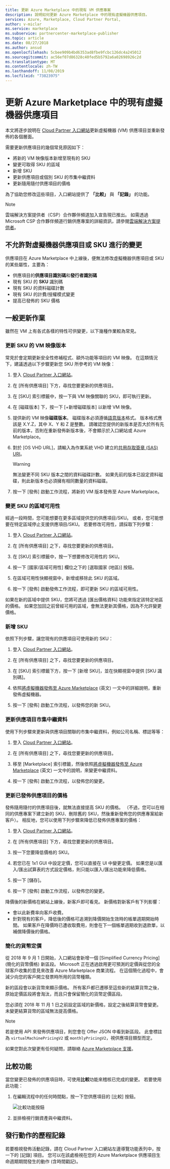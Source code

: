 ```yaml
---
title: 更新 Azure Marketplace 中的現有 VM 供應專案
description: 說明如何更新 Azure Marketplace 中的現有虛擬機器供應項目。
services: Azure, Marketplace, Cloud Partner Portal,
author: v-miclar
ms.service: marketplace
ms.subservice: partnercenter-marketplace-publisher
ms.topic: article
ms.date: 08/27/2018
ms.author: ansud
ms.openlocfilehash: 5cbee909b4bd6353ad8fbe9fcbc126dc4a245012
ms.sourcegitcommit: ac56ef07d86328c40fed5b5792a6a02698926c2d
ms.translationtype: MT
ms.contentlocale: zh-TW
ms.lasthandoff: 11/08/2019
ms.locfileid: "73823975"
---
```

# <a name="update-an-existing-vm-offer-on-azure-marketplace"></a>更新 Azure Marketplace 中的現有虛擬機器供應項目

本文將逐步說明在 [Cloud Partner 入口網站](https://cloudpartner.azure.com/)更新虛擬機器 (VM) 供應項目並重新發佈的各個層面。 

需要更新供應項目的幾個常見原因如下：

-  將新的 VM 映像版本新增至現有的 SKU
-  變更可取得 SKU 的區域
-  新增 SKU
-  更新供應項目或個別 SKU 的市集中繼資料
-  更新隨用隨付供應項目的價格

為了協助您修改這些項目，入口網站提供了 **「比較」** 與 **「記錄」** 的功能。  

>[!Note]
>雲端解決方案提供者（CSP）合作夥伴頻道加入宣告現已推出。  如需透過 Microsoft CSP 合作夥伴頻道行銷供應專案的詳細資訊，請參閱[雲端解決方案提供者](../../cloud-solution-providers.md)。

## <a name="unpermitted-changes-to-vm-offer-or-sku"></a>不允許對虛擬機器供應項目或 SKU 進行的變更

供應項目在 Azure Marketplace 中上線後，便無法修改虛擬機器供應項目或 SKU 的某些屬性，主要為：

-  供應項目的**供應項目識別碼**和**發行者識別碼**
-  現有 SKU 的 **SKU** 識別碼
-  現有 SKU 的資料磁碟計數
-  現有 SKU 的計費/授權模式變更
-  提高已發佈的 SKU 價格


## <a name="common-update-operations"></a>一般更新作業

雖然在 VM 上有各式各樣的特性可供變更，以下幾種作業較為常見。

### <a name="update-the-vm-image-version-for-a-sku"></a>更新 SKU 的 VM 映像版本

常見於會定期更新安全性修補程式、額外功能等項目的 VM 映像。  在這類情況下，建議透過以下步驟更新您 SKU 所參考的 VM 映像：

1.  登入 [Cloud Partner 入口網站](https://cloudpartner.azure.com/)。

2.  在 [所有供應項目] 下方，尋找您要更新的供應項目。

3.  在 [SKU] 索引標籤中，按一下與 VM 映像關聯的 SKU，即可執行更新。

4.  在 [磁碟版本] 下，按一下 [+新增磁碟版本] 以新增 VM 映像。

5.  提供新的 VM 映像**磁碟版本**。 磁碟版本必須遵循[語意版本](https://semver.org/)格式。 版本格式應該是 X.Y.Z，其中 X、Y 和 Z 是整數。 請確認您提供的新版本是否大於所有先前的版本，否則在重新發佈新版本後，不會顯示於入口網站或 Azure Marketplace。

6.  對於 [OS VHD URL]，請輸入為作業系統 VHD 建立的[共用存取簽章 (SAS) URI](./cpp-get-sas-uri.md)。 

    > [!WARNING] 
    > 無法變更不同 SKU 版本之間的資料磁碟計數。 如果先前的版本已設定資料磁碟，則此新版本也必須擁有相同數量的資料磁碟。

7.  按一下 [發佈] 啟動工作流程，將新的 VM 版本發佈至 Azure Marketplace。


### <a name="change-region-availability-of-a-sku"></a>變更 SKU 的區域可用性

經過一段時間，您可能想要在更多區域提供您的供應項目/SKU。  或者，您可能想要在特定區域停止支援供應項目/SKU。
若要修改可用性，請採取下列步驟：

1.  登入 [Cloud Partner 入口網站](https://cloudpartner.azure.com/)。

2.  在 [所有供應項目] 之下，尋找您要更新的供應項目。

3.  在 [SKU] 索引標籤中，按一下想要修改可用性的 SKU。

4.  按一下 [國家/區域可用性] 欄位之下的 [選取國家 (地區)] 按鈕。

5.  在區域可用性快顯視窗中，新增或移除此 SKU 的區域。

6.  按一下 [發佈] 啟動發佈工作流程，即可更新 SKU 的區域可用性。

如果在新的區域中提供 SKU，您將可透過 [匯出價格資料] 功能來指定該特定地區的價格。 如果您加回之前曾經可用的區域，會無法更新其價格，因為不允許變更價格。


### <a name="add-a-new-sku"></a>新增 SKU

依照下列步驟，讓您現有的供應項目可使用新的 SKU： 

1.  登入 [Cloud Partner 入口網站](https://cloudpartner.azure.com/)。

2.  在 [所有供應項目] 之下，尋找您要更新的供應項目。

3.  在 [SKU] 索引標籤下方，按一下 [新增 SKU]，並在快顯視窗中提供 [SKU 識別碼]。

4.  依照[將虛擬機器發佈至 Azure Marketplace](./cpp-publish-offer.md) (英文) 一文中的詳細說明，重新發佈虛擬機器。

5.  按一下 [發佈] 啟動工作流程，以發佈您的新 SKU。


### <a name="update-offer-marketplace-metadata"></a>更新供應項目市集中繼資料

使用下列步驟來更新與供應項目關聯的市集中繼資料，例如公司名稱、標誌等等： 

1.  登入 [Cloud Partner 入口網站](https://cloudpartner.azure.com/)。

2.  在 [所有供應項目] 之下，尋找您要更新的供應項目。

3.  移至 [Marketplace] 索引標籤，然後依照[將虛擬機器發佈至 Azure Marketplace](./cpp-publish-offer.md) (英文) 一文中的說明，來變更中繼資料。

4.  按一下 [發佈] 啟動工作流程，以發佈您的變更。


### <a name="update-pricing-on-published-offers"></a>更新已發佈供應項目的價格

發佈隨用隨付的供應項目後，就無法直接提高 SKU 的價格。  （不過，您可以在相同的供應專案下建立新的 SKU、刪除舊的 SKU，然後重新發佈您的供應專案給新客戶）。 相反地，您可以使用下列步驟來降低已發佈供應專案的價格：

1.  登入 [Cloud Partner 入口網站](https://cloudpartner.azure.com/)。

2.  在 [所有供應項目] 下方，尋找您要更新的供應項目。

3.  按一下您要降低價格的 SKU。

4.  若您已在 1x1 GUI 中設定定價，您可以直接在 UI 中變更定價。 如果您是以匯入/匯出試算表的方式設定價格，則只能以匯入/匯出功能來降低價格。

3.  按一下 [儲存]。

4.  按一下 [發佈] 啟動工作流程，以發佈您的變更。

降價後的新價格在網站上線後，新客戶即可看見。  新價格對新客戶有下列影響：

- 會以此新費率向客戶收費。 
- 針對現有的客戶，降低後的價格可追溯到降價開始生效時的帳單週期開始時間。
如果客戶在降價時已遭收取費用，則會在下一個帳單週期收到退款單，以補償降價後的價格。


<!-- TD: This has been implemented, need to change the SKU Tab topic to reflect and move this section there. -->
### <a name="simplified-currency-pricing"></a>簡化的貨幣定價

從 2018 年 9 月 1 日開始，入口網站會新增一個 [Simplified Currency Pricing]\(簡化的貨幣價格\) 新區段。 Microsoft 正在透過啟用更可預測的定價與從您的全球客戶收集的意見來改善 Azure Marketplace 商業流程。 在這個簡化過程中，會減少向您的客戶開立發票時所用的貨幣種類。

新的區段會以新貨幣來顯示價格。 所有客戶都已遷移至這些新的結算貨幣之後，原始定價區段將會淘汰，而且只會保留簡化的貨幣定價區段。

您必須在 2018 年 11 月 1 日之前設定區域的新價格，設定之後結算貨幣會變更。 未變更結算貨幣的區域無法提高價格。

> [!NOTE] 
> 若是使用 API 來發佈供應項目，則您會在 Offer JSON 中看到新區段。 此會標註為 `virtualMachinePricingV2` 或 `monthlyPricingV2`，視供應項目類型而定。 

如果您對此次變更有任何疑問，請聯絡 [Azure Marketplace 支援](../../support-azure-marketplace.md)。


## <a name="compare-feature"></a>比較功能

當您變更已發佈的供應項目時，可使用**比較**功能來稽核已完成的變更。 若要使用此功能：

1.  在編輯流程中的任何時間點，按一下您供應項目的 [比較] 按鈕。

    ![比較功能按鈕](./media/publishvm_037.png)


2.  並排檢視行銷資產與中繼資料。


## <a name="history-of-publishing-actions"></a>發行動作的歷程記錄

若要檢視發佈活動記錄，請在 Cloud Partner 入口網站左邊導覽功能表列中，按一下的 [記錄] 項目。 您可以在該處檢視在您的 Azure Marketplace 供應項目生命週期期間發生的動作 (含時間戳記)。  
<!-- TD: Add after section authored: For more information, see [History page](../portal-tour/cpp-history-page.md). -->

